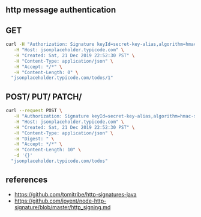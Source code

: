 http message authentication
--------------------

GET
---

```bash
curl -H "Authorization: Signature keyId=secret-key-alias,algorithm=hmac-sha256,headers=host created content-type accept content-length,signature=6hxh+dhLeoSq4sNlA5c2gPSeXqwG9mphV7ZfHD97ZPw=" \
   -H "Host: jsonplaceholder.typicode.com" \
   -H "Created: Sat, 21 Dec 2019 22:52:30 PST" \
   -H "Content-Type: application/json" \
   -H "Accept: */*" \
   -H "Content-Length: 0" \
  "jsonplaceholder.typicode.com/todos/1"
```

POST/ PUT/ PATCH/
----

```bash
curl --request POST \
   -H "Authorization: Signature keyId=secret-key-alias,algorithm=hmac-sha256,headers=host created content-type digest accept content-length,signature=zywGZpc5Wqps17UwwcRTcfyasknxAavN3Grhx5co0Kw=" \
   -H "Host: jsonplaceholder.typicode.com" \
   -H "Created: Sat, 21 Dec 2019 22:52:30 PST" \
   -H "Content-Type: application/json" \
   -H "Digest: " \
   -H "Accept: */*" \
   -H "Content-Length: 10" \
   -d '{}'
  "jsonplaceholder.typicode.com/todos"
```

references
--

- https://github.com/tomitribe/http-signatures-java
- https://github.com/joyent/node-http-signature/blob/master/http_signing.md
